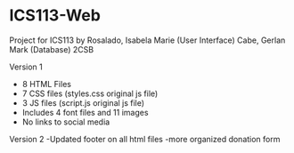 # ICS113-Web
Project for ICS113
by 
Rosalado, Isabela Marie (User Interface)
Cabe, Gerlan Mark (Database)
2CSB

Version 1
- 8 HTML Files
- 7 CSS files (styles.css original js file)
- 3 JS files (script.js original js file)
- Includes 4 font files and 11 images
- No links to social media

Version 2
-Updated footer on all html files
-more organized donation form
